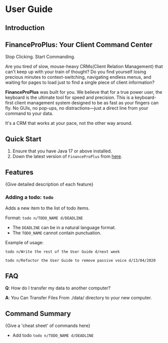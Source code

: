 # User Guide

## Introduction
## FinanceProPlus: Your Client Command Center
Stop Clicking. Start Commanding.

Are you tired of slow, mouse-heavy CRMs(Client Relation Management) that can't keep up with your train of thought? 
Do you find yourself losing precious minutes to context-switching, navigating endless menus, and waiting for pages to load just to find a single piece of client information?

**FinanceProPlus** was built for you. We believe that for a true power user, the keyboard is the ultimate tool for speed and precision. This is a keyboard-first client management system designed to be as fast as your fingers can fly. No GUIs, no pop-ups, no distractions—just a direct line from your command to your data.

It's a CRM that works at your pace, not the other way around.
## Quick Start

1. Ensure that you have Java 17 or above installed.
1. Down the latest version of `FinanceProPlus` from [here](https://github.com/AY2526S1-CS2113-W12-2/tp/releases).

## Features 

{Give detailed description of each feature}

### Adding a todo: `todo`
Adds a new item to the list of todo items.

Format: `todo n/TODO_NAME d/DEADLINE`

* The `DEADLINE` can be in a natural language format.
* The `TODO_NAME` cannot contain punctuation.  

Example of usage: 

`todo n/Write the rest of the User Guide d/next week`

`todo n/Refactor the User Guide to remove passive voice d/13/04/2020`

## FAQ

**Q**: How do I transfer my data to another computer? 

**A**: You Can Transfer Files From ./data/ directory to your new computer.

## Command Summary

{Give a 'cheat sheet' of commands here}

* Add todo `todo n/TODO_NAME d/DEADLINE`

